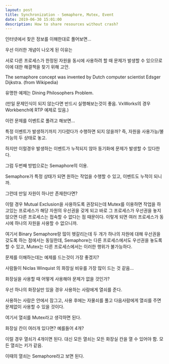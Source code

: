 ```yaml
---
layout: post
title: Synchronization - Semaphore, Mutex, Event
date: 2019-06-30 15:01:00
description: How to share resources without crash?
---
```


인터넷에서 찾은 정보를 이해한대로 풀어보면...



우선 이러한 개념이 나오게 된 이유는



서로 다른 프로세스가 한정된 자원을 동시에 사용하려 할 때 문제가 발생할 수 있으므로 이에 대한 해결책을 찾기 위해 고안.

The semaphore concept was invented by Dutch computer scientist Edsger Dijkstra. (from Wikipedia)

유명한 예제는 Dining Philosophers Problem.

(만일 문제인식이 되지 않는다면 반드시 실행해보는것이 좋음. VxWorks의 경우 Workbench에 RTP 예제로 있음.)



이런 문제를 이벤트로 풀려고 해보면...

특정 이벤트가 발생하기까지 기다렸다가 수행하면 되지 않을까? 즉, 자원을 사용가능/불가능의 두 상태로 놓고.



하지만 이럴경우 발생하는 이벤트가 누적되지 않아 동기화에 문제가 발생할 수 있다한다.



그럼 두번째 방법으로는 Semaphore의 이용.

Semaphore가 특정 상태가 되면 원하는 작업을 수행할 수 있고, 이벤트도 누적이 되니까.



그런데 만일 자원이 하나만 존재한다면?

이럴 경우 Mutual Exclusion을 사용하도록 권장되는데 Mutex를 이용하면 작업을 하고있는 프로세스가 해당 자원의 우선권을 갖게 되고 바로 그 프로세스가 우선권을 놓지 않으면 다른 프로세스는 접속할 수 없다는 점 때문이다. 이렇게 되면 여러 프로세스가 동시에 하나의 자원을 사용할 수 없으니까.



여기서 Binary Semaphore랑 많이 헷갈리는데 두 개가 하나의 자원에 대해 우선권을 갖도록 하는 점에서는 동일한데, Semaphore는 다른 프로세스에서도 우선권을 놓도록 할 수 있고, Mutex는 다른 프로세스에서는 이러한 행위가 불가능하다.



문제를 이해하는데는 예제를 드는것이 가장 좋겠지?



사람들이 Niclas Winquist 의 화장실 비유를 가장 많이 드는 것 같음...



화장실을 사용할 때 어떻게 사용해야 문제가 없을 것인가?

우선 하나의 화장실만 있을 경우 사용하는 사람에게 열쇠를 준다.

사용하는 사람은 안에서 잠그고, 사용 후에는 자물쇠를 풀고 다음사람에게 열쇠를 주면 문제없이 사용할 수 있을 것이다.

여기서 열쇠를 Mutex라고 생각하면 된다.



화장실 칸이 여러개 있다면? 예를들어 4개?

이럴 경우 열쇠가 4개이면 된다. 대신 모든 열쇠는 모든 화장실 칸을 열 수 있어야 함. 모든 열쇠는 키가 같음.

이때의 열쇠는 Semaphore라고 보면 된다.
